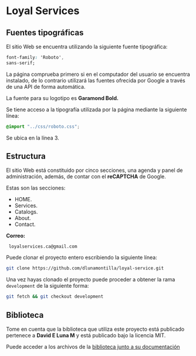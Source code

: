 # Loyal Services

## Fuentes tipográficas

El sitio Web se encuentra utilizando la siguiente fuente tipográfica:

``` css
font-family: 'Roboto',
sans-serif;
```

La página comprueba primero si en el computador del usuario se encuentra instalado, de lo contrario utilizará las fuentes ofrecida por Google a través de una API de forma automática.

La fuente para su logotipo es **Garamond Bold.**

Se tiene acceso a la tipografía utilizada por la página mediante la siguiente línea:

``` scss
@import "../css/roboto.css";
```

Se ubica en la línea 3.

## Estructura

El sitio Web está constituido por cinco secciones, una agenda y panel de administración, además, de contar con el **reCAPTCHA** de Google.

Estas son las secciones:

* HOME.
* Services.
* Catalogs.
* About.
* Contact.

**Correo:**

``` none
 loyalservices.ca@gmail.com
```

Puede clonar el proyecto entero escribiendo la siguiente línea:

``` bash
git clone https://github.com/dlunamontilla/loyal-service.git
```

Una vez hayas clonado el proyecto puede proceder a obtener la rama `development` de la siguiente forma:

``` bash
git fetch && git checkout development
```

## Biblioteca

Tome en cuenta que la biblioteca que utiliza este proyecto está publicado pertenece a **David E Luna M** y está publicado bajo la licencia MIT.

Puede acceder a los archivos de la [biblioteca junto a su documentación][biblioteca]

[biblioteca]:https://github.com/dlunamontilla/loyal-service/tree/master/app/php "Ir a la bibliote y su documentación"